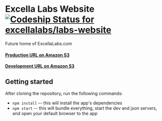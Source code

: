 # Excella Labs Website [ ![Codeship Status for excellalabs/labs-website](https://app.codeship.com/projects/66fa21c0-df4a-0134-e2f2-621d4ad2ab17/status?branch=master)](https://app.codeship.com/projects/204888)
Future home of ExcellaLabs.com  
#### [Production URL on Amazon S3](http://excellalabs.s3-website-us-east-1.amazonaws.com)
#### [Development URL on Amazon S3](http://excellalabs.dev.s3-website-us-east-1.amazonaws.com/)

## Getting started
After cloning the repository, run the following commands:
* `npm install` -- this will install the app's dependencies
* `npm start` -- this will bundle everything, start the dev and json servers, and open your default browser to the app